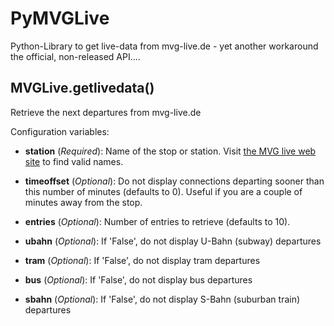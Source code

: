 PyMVGLive
=========

Python-Library to get live-data from mvg-live.de - yet another workaround the official, non-released API....


## MVGLive.getlivedata()
Retrieve the next departures from mvg-live.de

Configuration variables:
 
- **station** (*Required*): Name of the stop or station. Visit [the MVG live web site](http://www.mvg-live.de) to find valid names.
    
- **timeoffset** (*Optional*): Do not display connections departing sooner than this number of minutes (defaults to 0). Useful if you are a couple of minutes away from the stop.
    
- **entries** (*Optional*): Number of entries to retrieve (defaults to 10).
    
- **ubahn** (*Optional*): If 'False', do not display U-Bahn (subway) departures
    
- **tram** (*Optional*): If 'False', do not display tram departures
    
- **bus** (*Optional*): If 'False', do not display bus departures
    
- **sbahn** (*Optional*): If 'False', do not display S-Bahn (suburban train) departures
